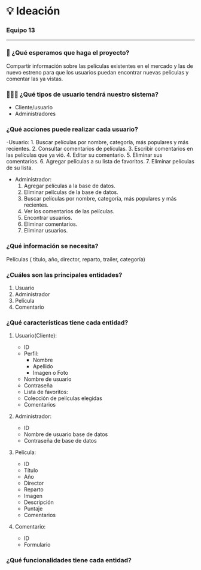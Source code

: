 # 💡 Ideación
### Equipo 13

***

### 🎯  ¿Qué esperamos que haga el proyecto?

Compartir información sobre las películas existentes en el mercado y las de nuevo estreno para que los usuarios puedan encontrar nuevas películas y comentar las ya vistas.

### 👨‍👩‍👦  ¿Qué tipos de usuario tendrá nuestro sistema?

- Cliente/usuario
- Administradores

### ¿Qué acciones puede realizar cada usuario?

-Usuario:
    1. Buscar películas por nombre, categoría, más populares y más recientes.
    2. Consultar comentarios de películas.
    3. Escribir comentarios en las películas que ya vió.
    4. Editar su comentario.
    5. Eliminar sus comentarios.
    6. Agregar películas a su lista de favoritos.
    7. Eliminar películas de su lista.

- Administrador:
    1. Agregar películas a la base de datos.
    2. Eliminar películas de la base de datos.
    3. Buscar películas por nombre, categoría, más populares y más recientes.
    4. Ver los comentarios de las películas.
    5. Encontrar usuarios.
    6. Eliminar comentarios.
    7. Eliminar usuarios.

### ¿Qué información se necesita?

Películas ( título, año, director, reparto, trailer, categoría)

### ¿Cuáles son las principales entidades?

1. Usuario
2. Administrador
3. Película
4. Comentario

### ¿Qué características tiene cada entidad?
1. Usuario(Cliente):  
    - ID
    - Perfil:
        * Nombre
        * Apellido
        * Imagen o Foto
    - Nombre de usuario 
    - Contraseña
    - Lista de favoritos:
    - Colección de películas elegidas
    - Comentarios

2. Administrador:
    - ID
    - Nombre de usuario base de datos
    - Contraseña de base de datos
3. Película:
    - ID
    - Título 
    - Año
    - Director
    - Reparto
    - Imagen 
    - Descripción 
    - Puntaje
    - Comentarios
4. Comentario:
    - ID
    - Formulario

### ¿Qué funcionalidades tiene cada entidad?

